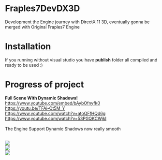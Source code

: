 # Fraples7DevDX3D
Development the Engine journey with DirectX 11 3D, eventually gonna be merged with Original Fraples7 Engine
# Installation
If you running without visual studio you have <b>publish</b> folder all compiled and ready to be used :)
# Progress of project
<b>Full Scene With Dynamic Shadows!</b><br>
https://www.youtube.com/embed/bAybOfnyfk0 <br>
https://youtu.be/TFAi-Ot5M_Y <br>
https://www.youtube.com/watch?v=atoQFfHQd6g <br>
https://www.youtube.com/watch?v=53PGQKCWjkI <br> <br>
The Engine Support Dynamic Shadows now really smooth <br> <br>

<img src = "https://image.prntscr.com/image/23_gPbEXT4yL7TdW1QOUag.png"><br>
<img src = "https://image.prntscr.com/image/eOd3sBXVQO68KlgfcB5hUg.png"><br>
<img src = "https://image.prntscr.com/image/LR3QMTL7Q9SkIinJJxxY2g.png"><br>
